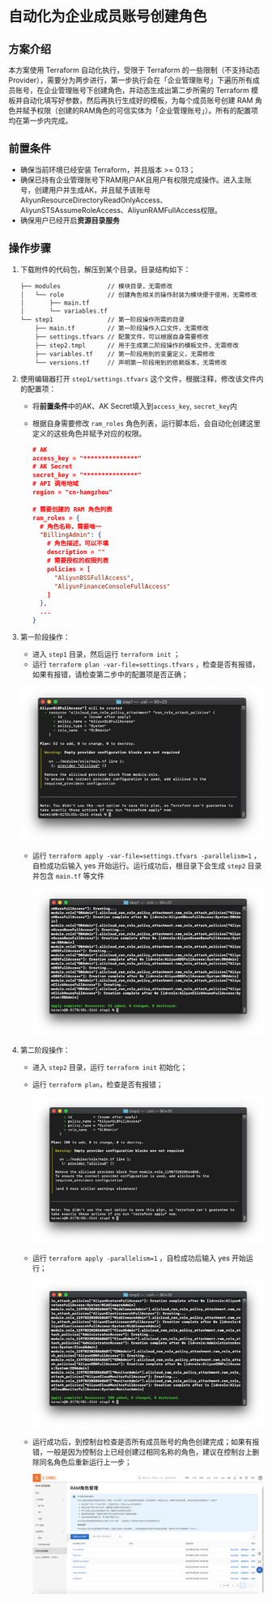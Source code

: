 # 自动化为企业成员账号创建角色

## 方案介绍

本方案使用 Terraform 自动化执行，受限于 Terraform 的一些限制（不支持动态 Provider），需要分为两步进行，第一步执行会在「企业管理账号」下遍历所有成员账号，在企业管理账号下创建角色，并动态生成出第二步所需的 Terraform 模板并自动化填写好参数，然后再执行生成好的模板，为每个成员账号创建 RAM 角色并赋予权限（创建的RAM角色的可信实体为「企业管理账号」）。所有的配置项均在第一步内完成。

## 前置条件

- 确保当前环境已经安装 Terraform，并且版本 >= 0.13；
- 确保已持有企业管理账号下RAM用户AK且用户有权限完成操作。进入主账号，创建用户并生成AK，并且赋予该账号AliyunResourceDirectoryReadOnlyAccess、AliyunSTSAssumeRoleAccess、AliyunRAMFullAccess权限。
- 确保用户已经开启**资源目录服务**

## 操作步骤

1. 下载附件的代码包，解压到某个目录。目录结构如下：

   ```
   ├── modules             // 模块目录，无需修改
   │   └── role            // 创建角色相关的操作封装为模块便于使用，无需修改
   │       ├── main.tf 
   │       └── variables.tf
   └── step1               // 第一阶段操作所需的目录
       ├── main.tf         // 第一阶段操作入口文件，无需修改
       ├── settings.tfvars // 配置文件，可以根据自身需要修改
       ├── step2.tmpl      // 用于生成第二阶段操作的模板文件，无需修改
       ├── variables.tf    // 第一阶段用到的变量定义，无需修改
       └── versions.tf     // 声明第一阶段用到的依赖版本，无需修改
   ```

2. 使用编辑器打开 `step1/settings.tfvars` 这个文件，根据注释，修改该文件内的配置项：

   - 将**前置条件**中的AK、AK Secret填入到`access_key`, `secret_key`内

   - 根据自身需要修改 `ram_roles` 角色列表，运行脚本后，会自动化创建这里定义的这些角色并赋予对应的权限。

     ```json
     # AK
     access_key = "***************"
     # AK Secret
     secret_key = "***************"
     # API 调用地域
     region = "cn-hangzhou"
     
     # 需要创建的 RAM 角色列表
     ram_roles = {
       # 角色名称，需要唯一
       "BillingAdmin": {
         # 角色描述，可以不填
         description = ""
         # 需要授权的权限列表
         policies = [
           "AliyunBSSFullAccess",
           "AliyunFinanceConsoleFullAccess"
         ]
       },
       ...
     }
     
     ```

3. 第一阶段操作：

   - 进入 `step1` 目录，然后运行 `terraform init` ；
   - 运行 `terraform plan -var-file=settings.tfvars` ，检查是否有报错，如果有报错，请检查第二步中的配置项是否正确；

   ![6.03-plan运行结果](../../img/6.03-step1-plan运行结果.png)

   - 运行 `terraform apply -var-file=settings.tfvars -parallelism=1` ，自检成功后输入 yes 开始运行。运行成功后，根目录下会生成 `step2` 目录并包含 `main.tf` 等文件

     ![7.03-step1-apply运行结果](../../img/7.03-step1-apply运行结果.png)

4. 第二阶段操作：

   - 进入 `step2` 目录，运行 `terraform init` 初始化；

   - 运行 `terraform plan`，检查是否有报错；

     ![8.03-step2-plan运行结果](../../img/8.03-step2-plan运行结果.png)

   - 运行 `terraform apply -parallelism=1` ，自检成功后输入 yes 开始运行；

     ![9.03-step2-apply运行结果](../../img/9.03-step2-apply运行结果.png)

   - 运行成功后，到控制台检查是否所有成员账号的角色创建完成；如果有报错，一般是因为控制台上已经创建过相同名称的角色，建议在控制台上删除同名角色后重新运行上一步；

     ![10.03-控制台](../../img/10.03-控制台.png)